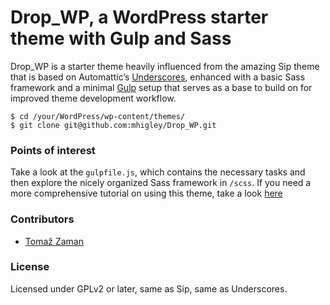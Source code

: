 # Drop_WP, a WordPress starter theme with Gulp and Sass

Drop_WP is a starter theme heavily influenced from the amazing Sip theme that is based on Automattic’s [Underscores](http://underscores.me/), enhanced with a basic Sass framework and a minimal [Gulp](https://codeable.io/community/speed-up-your-theme-development-with-gulp/) setup that serves as a base to build on for improved theme development workflow.

```
$ cd /your/WordPress/wp-content/themes/
$ git clone git@github.com:mhigley/Drop_WP.git
```

### Points of interest

Take a look at the `gulpfile.js`, which contains the necessary tasks and then explore the nicely organized Sass framework in `/scss`. If you need a more comprehensive tutorial on using this theme, take a look [here](https://codeable.io/community/introducing-sip-a-starter-theme-with-gulp-workflow/)

### Contributors

- [Tomaž Zaman](https://twitter.com/tomazzaman)

### License

Licensed under GPLv2 or later, same as Sip, same as Underscores.
